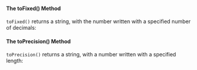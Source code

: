 #### The toFixed() Method
 `toFixed()` returns a string, with the number written with a specified number of decimals:
 
 
#### The toPrecision() Method
`toPrecision()` returns a string, with a number written with a specified length:




